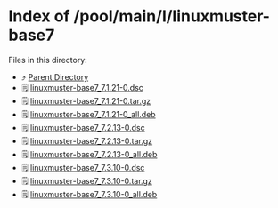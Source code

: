 
# Index of /pool/main/l/linuxmuster-base7
Files in this directory:
- ⤴ [Parent Directory](../)
- 🗒 [linuxmuster-base7_7.1.21-0.dsc](linuxmuster-base7_7.1.21-0.dsc)
- 🗒 [linuxmuster-base7_7.1.21-0.tar.gz](linuxmuster-base7_7.1.21-0.tar.gz)
- 🗒 [linuxmuster-base7_7.1.21-0_all.deb](linuxmuster-base7_7.1.21-0_all.deb)
- 🗒 [linuxmuster-base7_7.2.13-0.dsc](linuxmuster-base7_7.2.13-0.dsc)
- 🗒 [linuxmuster-base7_7.2.13-0.tar.gz](linuxmuster-base7_7.2.13-0.tar.gz)
- 🗒 [linuxmuster-base7_7.2.13-0_all.deb](linuxmuster-base7_7.2.13-0_all.deb)
- 🗒 [linuxmuster-base7_7.3.10-0.dsc](linuxmuster-base7_7.3.10-0.dsc)
- 🗒 [linuxmuster-base7_7.3.10-0.tar.gz](linuxmuster-base7_7.3.10-0.tar.gz)
- 🗒 [linuxmuster-base7_7.3.10-0_all.deb](linuxmuster-base7_7.3.10-0_all.deb)
